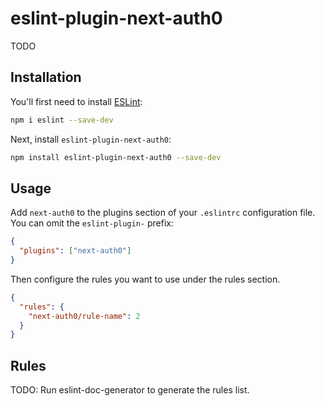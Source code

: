 # eslint-plugin-next-auth0

TODO

## Installation

You'll first need to install [ESLint](https://eslint.org/):

```sh
npm i eslint --save-dev
```

Next, install `eslint-plugin-next-auth0`:

```sh
npm install eslint-plugin-next-auth0 --save-dev
```

## Usage

Add `next-auth0` to the plugins section of your `.eslintrc` configuration file. You can omit the `eslint-plugin-` prefix:

```json
{
  "plugins": ["next-auth0"]
}
```

Then configure the rules you want to use under the rules section.

```json
{
  "rules": {
    "next-auth0/rule-name": 2
  }
}
```

## Rules

<!-- begin auto-generated rules list -->

TODO: Run eslint-doc-generator to generate the rules list.

<!-- end auto-generated rules list -->
